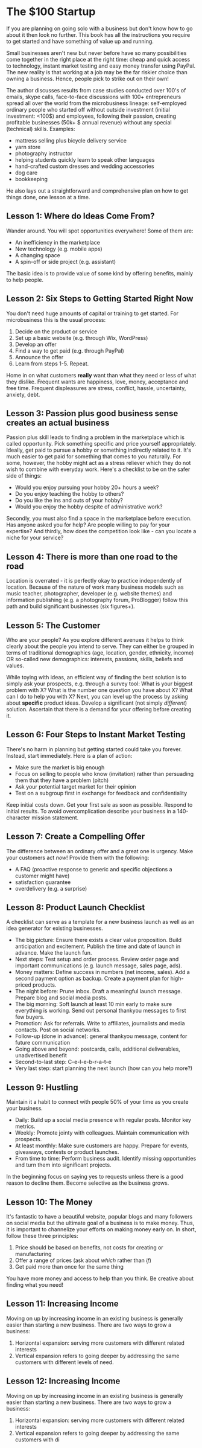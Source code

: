 # The $100 Startup
If you are planning on going solo with a business but don't know how to go about it then look no further. This book has all the instructions you require to get started and have something of value up and running.

Small businesses aren't new but never before have so many possibilities come together in the right place at the right time: cheap and quick access to technology, instant market testing and easy money transfer using PayPal. The new reality is that working at a job may be the far riskier choice than owning a business. Hence, people pick to strike out on their own!

The author discusses results from case studies conducted over 100's of emails, skype calls, face-to-face discussions with 100+ entrepreneurs spread all over the world from the microbusiness lineage: self-employed ordinary people who started off without outside investment (initial investment: <100$) and employees, following their passion, creating profitable businesses (50k+ $ annual revenue) without any special (technical) skills. Examples:
* mattress selling plus bicycle delivery service
* yarn store
* photography instructor
* helping students quickly learn to speak other languages
* hand-crafted custom dresses and wedding accessories
* dog care
* bookkeeping

He also lays out a straightforward and comprehensive plan on how to get things done, one lesson at a time. 

## Lesson 1: Where do Ideas Come From?
Wander around. You will spot opportunities everywhere! Some of them are:
* An inefficiency in the marketplace
* New technology (e.g. mobile apps)
* A changing space
* A spin-off or side project (e.g. assistant)

The basic idea is to provide value of some kind by offering benefits, mainly to help people.

## Lesson 2: Six Steps to Getting Started Right Now
You don't need huge amounts of capital or training to get started. For microbusiness this is the usual process:
1. Decide on the product or service
2. Set up a basic website (e.g. through Wix, WordPress)
3. Develop an offer
4. Find a way to get paid (e.g. through PayPal)
5. Announce the offer
6. Learn from steps 1-5. Repeat.

Home in on what customers **really** want than what they need or less of what they dislike. Frequent wants are happiness, love, money, acceptance and free time. Frequent displeasures are stress, conflict, hassle, uncertainty, anxiety, debt.

## Lesson 3: Passion plus good business sense creates an actual business
Passion plus skill leads to finding a problem in the marketplace which is called opportunity. Pick something specific and price yourself appropriately. Ideally, get paid to pursue a hobby or something indirectly related to it. It's much easier to get paid for something that comes to you naturally. For some, however, the hobby might act as a stress reliever which they do not wish to combine with everyday work. Here's a checklist to be on the safer side of things:
* Would you enjoy pursuing your hobby 20+ hours a week?
* Do you enjoy teaching the hobby to others?
* Do you like the ins and outs of your hobby?
* Would you enjoy the hobby despite of administrative work?

Secondly, you must also find a space in the marketplace before execution. Has anyone asked you for help? Are people willing to pay for your expertise? And thirdly, how does the competition look like - can you locate a niche for your service?

## Lesson 4: There is more than one road to the road
Location is overrated - it is perfectly okay to practice independently of location. Because of the nature of work many business models such as music teacher, photographer, developer (e.g. website themes) and information publishing (e.g. a photography forum, ProBlogger) follow this path and build significant businesses (six figures+).

## Lesson 5: The Customer
Who are your people? As you explore different avenues it helps to think clearly about the people you intend to serve. They can either be grouped in terms of traditional demographics (age, location, gender, ethnicity, income) OR so-called new demographics: interests, passions, skills, beliefs and values.

While toying with ideas, an efficient way of finding the best solution is to simply ask your prospects, e.g. through a survey tool: What is your biggest problem with X? What is the number one question you have about X? What can I do to help you with X? Next, you can level up the process by asking about **specific** product ideas. Develop a significant (not simply *different*) solution. Ascertain that there is a demand for your offering before creating it.

## Lesson 6: Four Steps to Instant Market Testing
There's no harm in planning but getting started could take you forever. Instead, start immediately. Here is a plan of action:
* Make sure the market is big enough
* Focus on selling to people who know (invitation) rather than persuading them that they have a problem (pitch)
* Ask your potential target market for their opinion
* Test on a subgroup first in exchange for feedback and confidentiality

Keep initial costs down. Get your first sale as soon as possible. Respond to initial results. To avoid overcomplication describe your business in a 140-character mission statement.

## Lesson 7: Create a Compelling Offer
The difference between an ordinary offer and a great one is urgency. Make your customers act *now*! Provide them with the following:
* A FAQ (proactive response to generic and specific objections a customer might have)
* satisfaction guarantee
* overdelivery (e.g. a surprise)

## Lesson 8: Product Launch Checklist
A checklist can serve as a template for a new business launch as well as an idea generator for existing businesses.
* The big picture: Ensure there exists a clear value proposition. Build anticipation and excitement. Publish the time and date of launch in advance. Make the launch fun.
* Next steps: Test setup and order process. Review order page and important communications (e.g. launch message, sales page, ads).
* Money matters: Define success in numbers (net income, sales). Add a second payment option as backup. Create a payment plan for high-priced products.
* The night before: Prune inbox. Draft a meaningful launch message. Prepare blog and social media posts.
* The big morning: Soft launch at least 10 min early to make sure everything is working. Send out personal thankyou messages to first few buyers.
* Promotion: Ask for referrals. Write to affiliates, journalists and media contacts. Post on social networks.
* Follow-up (done in advance): general thankyou message, content for future communication
* Going above and beyond: postcards, calls, additional deliverables, unadvertised benefit
* Second-to-last step: C-e-l-e-b-r-a-t-e
* Very last step: start planning the next launch (how can you help more?)

## Lesson 9: Hustling
Maintain it a habit to connect with people 50% of your time as you create your business.
* Daily: Build up a social media presence with regular posts. Monitor key metrics.
* Weekly: Promote jointy with colleagues. Maintain communication with prospects.
* At least monthly: Make sure customers are happy. Prepare for events, giveaways, contests or product launches.
* From time to time: Perform business audit. Identify missing opportunities and turn them into significant projects.

In the beginning focus on saying yes to requests unless there is a good reason to decline them. Become selective as the business grows.

## Lesson 10: The Money
It's fantastic to have a beautiful website, popular blogs and many followers on social media but the ultimate goal of a business is to make money. Thus, it is important to channelize your efforts on making money early on. In short, follow these three principles:
1. Price should be based on benefits, not costs for creating or manufacturing
2. Offer a range of prices (ask about *which* rather than *if*)
3. Get paid more than once for the same thing

You have more money and access to help than you think. Be creative about finding what you need!

## Lesson 11: Increasing Income
Moving on up by increasing income in an existing business is generally easier than starting a new business. There are two ways to grow a business:
1) Horizontal expansion: serving more customers with different related interests
2) Vertical expansion refers to going deeper by addressing the same customers with different levels of need.

## Lesson 12: Increasing Income
Moving on up by increasing income in an existing business is generally easier than starting a new business. There are two ways to grow a business:
1) Horizontal expansion: serving more customers with different related interests
2) Vertical expansion refers to going deeper by addressing the same customers with di
